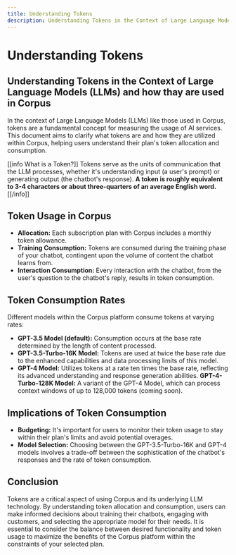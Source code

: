 ```yaml
---
title: Understanding Tokens
description: Understanding Tokens in the Context of Large Language Models (LLMs) and how thay are used in Corpus
---
```


# Understanding Tokens
## Understanding Tokens in the Context of Large Language Models (LLMs) and how thay are used in Corpus

In the context of Large Language Models (LLMs) like those used in Corpus, tokens are a fundamental concept for measuring the usage of AI services. This document aims to clarify what tokens are and how they are utilized within Corpus, helping users understand their plan's token allocation and consumption.

[[info What is a Token?]]
Tokens serve as the units of communication that the LLM processes, whether it's understanding input (a user's prompt) or generating output (the chatbot's response). **A token is roughly equivalent to 3-4 characters or about three-quarters of an average English word.**
[[/info]]

## Token Usage in Corpus

- **Allocation:** Each subscription plan with Corpus includes a monthly token allowance.
- **Training Consumption:** Tokens are consumed during the training phase of your chatbot, contingent upon the volume of content the chatbot learns from.
- **Interaction Consumption:** Every interaction with the chatbot, from the user's question to the chatbot's reply, results in token consumption.

## Token Consumption Rates

Different models within the Corpus platform consume tokens at varying rates:

- **GPT-3.5 Model (default):** Consumption occurs at the base rate determined by the length of content processed.
- **GPT-3.5-Turbo-16K Model:** Tokens are used at twice the base rate due to the enhanced capabilities and data processing limits of this model.
- **GPT-4 Model:** Utilizes tokens at a rate ten times the base rate, reflecting its advanced understanding and response generation abilities.
  **GPT-4-Turbo-128K Model:** A variant of the GPT-4 Model, which can process context windows of up to 128,000 tokens (coming soon).

## Implications of Token Consumption

- **Budgeting:** It's important for users to monitor their token usage to stay within their plan's limits and avoid potential overages.
- **Model Selection:** Choosing between the GPT-3.5-Turbo-16K and GPT-4 models involves a trade-off between the sophistication of the chatbot's responses and the rate of token consumption.

## Conclusion

Tokens are a critical aspect of using Corpus and its underlying LLM technology. By understanding token allocation and consumption, users can make informed decisions about training their chatbots, engaging with customers, and selecting the appropriate model for their needs. It is essential to consider the balance between desired functionality and token usage to maximize the benefits of the Corpus platform within the constraints of your selected plan.
